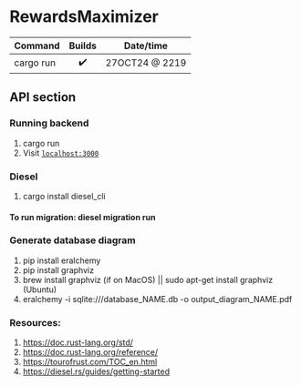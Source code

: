 # RewardsMaximizer

| Command           | Builds                   | Date/time      | 
| :---------------- | :------:                 | :------:       |
| cargo run         |   :heavy_check_mark:     | 27OCT24 @ 2219 | 

## API section
### Running backend
1. cargo run
2. Visit [`localhost:3000`](http://localhost:4000)


### Diesel
1. cargo install diesel_cli
#### To run migration: diesel migration run

### Generate database diagram
1.  pip install eralchemy
2.  pip install graphviz
3.  brew install graphviz (if on MacOS) || sudo apt-get install graphviz (Ubuntu)
4.  eralchemy -i sqlite:///database_NAME.db -o output_diagram_NAME.pdf


### Resources:
1. https://doc.rust-lang.org/std/
2. https://doc.rust-lang.org/reference/
3. https://tourofrust.com/TOC_en.html 
4. https://diesel.rs/guides/getting-started